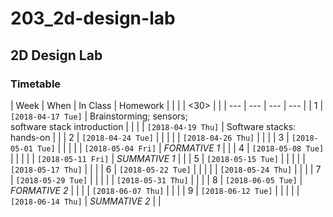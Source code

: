 # 203_2d-design-lab

## 2D Design Lab

### Timetable

 | Week | When               | In Class                       | Homework |
 |      |                    | <30>                           |          |
 |  --- | ---                | ---                            | ---      |
 |    1 | `[2018-04-17 Tue]` | Brainstorming; sensors; <br> software stack introduction |          |
 |      | `[2018-04-19 Thu]` | Software stacks: hands-on      |          |
 |    2 | `[2018-04-24 Tue]` |                                |          |
 |      | `[2018-04-26 Thu]` |                                |          |
 |    3 | `[2018-05-01 Tue]` |                                |          |
 |      | `[2018-05-04 Fri]` | *FORMATIVE 1*                  |          |
 |    4 | `[2018-05-08 Tue]` |                                |          |
 |      | `[2018-05-11 Fri]` | *SUMMATIVE 1*                  |          |
 |    5 | `[2018-05-15 Tue]` |                                |          |
 |      | `[2018-05-17 Thu]` |                                |          |
 |    6 | `[2018-05-22 Tue]` |                                |          |
 |      | `[2018-05-24 Thu]` |                                |          |
 |    7 | `[2018-05-29 Tue]` |                                |          |
 |      | `[2018-05-31 Thu]` |                                |          |
 |    8 | `[2018-06-05 Tue]` | *FORMATIVE 2*                  |          |
 |      | `[2018-06-07 Thu]` |                                |          |
 |    9 | `[2018-06-12 Tue]` |                                |          |
 |      | `[2018-06-14 Thu]` | *SUMMATIVE 2*                  |          |
